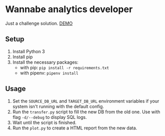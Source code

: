# Wannabe analytics developer
Just a challenge solution. [DEMO](https://pyrooka.github.io/wannabe-analitycs-developer/)

## Setup
1. Install Python 3
2. Install pip
3. Install the necessary packages:
   - with pip: `pip install -r requirements.txt`
   - with pipenv: `pipenv install`

## Usage
1. Set the `SOURCE_DB_URL` and `TARGET_DB_URL` environment variables if your system isn't running with the default config.
2. Run the `transfer.py` script to fill the new DB from the old one. Use with flag `-d/--debug` to display SQL logs.
3. Wait until the script is finished.
4. Run the `plot.py` to create a HTML report from the new data.
